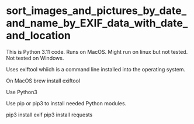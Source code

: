 # sort_images_and_pictures_by_date_and_name_by_EXIF_data_with_date_and_location
This is Python 3.11 code. Runs on MacOS. Might run on linux but not tested. Not tested on Windows.

Uses exiftool whiich is a command line installed into the operating system.

On MacOS
brew install exiftool

Use Python3

Use pip or pip3 to install needed Python modules.

pip3 install exif
pip3 install requests

